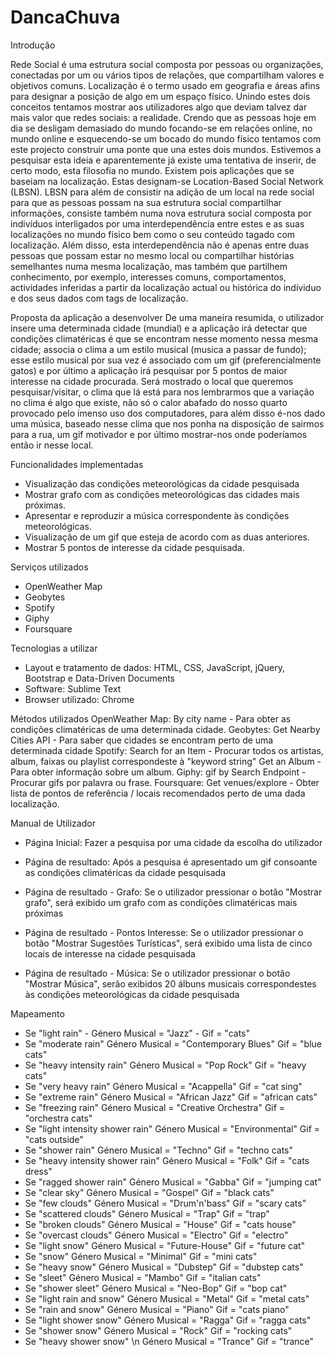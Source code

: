 # DancaChuva


Introdução

Rede Social é uma estrutura social composta por pessoas ou organizações, conectadas por um ou vários tipos de relações, que compartilham valores e objetivos comuns. 
Localização é o termo usado em geografia e áreas afins para designar a posição de algo em um espaço físico. 
Unindo estes dois conceitos tentamos mostrar aos utilizadores algo que deviam talvez dar mais valor que redes sociais: a realidade. Crendo que as pessoas hoje em dia se desligam demasiado do mundo focando-se em relações online, no mundo online e esquecendo-se um bocado do mundo físico tentamos com este projecto construir uma ponte que una estes dois mundos. Estivemos a pesquisar esta ideia e aparentemente já existe uma tentativa de inserir, de certo modo, esta filosofia no mundo. Existem pois aplicações que se baseiam na localização. Estas designam-se Location-Based Social Network (LBSN). 
LBSN para além de consistir na adição de um local na rede social para que as pessoas possam na sua estrutura social compartilhar informações, consiste também numa nova estrutura social composta por indivíduos interligados por uma interdependência entre estes e as suas localizações no mundo físico bem como o seu conteúdo tagado com localização. Além disso, esta interdependência não é apenas entre duas pessoas que possam estar no mesmo local ou compartilhar histórias semelhantes numa mesma localização, mas também que partilhem conhecimento, por exemplo, interesses comuns, comportamentos, actividades inferidas a partir da localização actual ou histórica do indíviduo e dos seus dados com tags de localização. 

Proposta da aplicação a desenvolver
De uma maneira resumida, o utilizador insere uma determinada cidade (mundial) e a aplicação irá detectar que condições climatéricas é que se encontram nesse momento nessa mesma cidade; associa o clima a um estilo musical (musica a passar de fundo); esse estilo musical por sua vez é associado com um gif (preferencialmente gatos) e por último a aplicação irá pesquisar por 5 pontos de maior interesse na cidade procurada. 
Será mostrado o local que queremos pesquisar/visitar, o clima que lá está para nos lembrarmos que a variação no clima é algo que existe, não só o calor abafado do nosso quarto provocado pelo imenso uso dos computadores, para além disso é-nos dado uma música, baseado nesse clima que nos ponha na disposição de sairmos para a rua, um gif motivador e por último mostrar-nos onde poderíamos então ir nesse local. 


Funcionalidades implementadas
- Visualização das condições meteorológicas da cidade pesquisada 
- Mostrar grafo com as condições meteorológicas das cidades mais próximas. 
- Apresentar e reproduzir a música correspondente às condições meteorológicas. 
- Visualização de um gif que esteja de acordo com as duas anteriores. 
- Mostrar 5 pontos de interesse da cidade pesquisada. 


Serviços utilizados
- OpenWeather Map 
- Geobytes 
- Spotify 
- Giphy 
- Foursquare 


Tecnologias a utilizar
- Layout e tratamento de dados: HTML, CSS, JavaScript, jQuery, Bootstrap e Data-Driven Documents 
- Software: Sublime Text 
- Browser utilizado: Chrome 


Métodos utilizados
OpenWeather Map: 
    By city name - Para obter as condições climatéricas de uma determinada cidade.
Geobytes: 
    Get Nearby Cities API - Para saber que cidades se encontram perto de uma determinada cidade
Spotify: 
    Search for an Item - Procurar todos os artistas, album, faixas ou playlist correspondeste à "keyword string"
    Get an Album - Para obter informação sobre um album.
Giphy: 
    gif by Search Endpoint - Procurar gifs por palavra ou frase.
Foursquare: 
    Get venues/explore - Obter lista de pontos de referência / locais recomendados perto de uma dada localização.



Manual de Utilizador
 
- Página Inicial: Fazer a pesquisa por uma cidade da escolha do utilizador 
 
- Página de resultado: Após a pesquisa é apresentado um gif consoante as condições climatéricas
da cidade pesquisada
 
- Página de resultado - Grafo: Se o utilizador pressionar o botão "Mostrar grafo", 
será exibido um grafo com as condições climatéricas mais próximas 
 

- Página de resultado - Pontos Interesse: Se o utilizador pressionar o botão "Mostrar Sugestões Turísticas", 
será exibido uma lista de cinco locais de interesse na cidade pesquisada 
 

- Página de resultado - Música: Se o utilizador pressionar o botão "Mostrar Música", 
serão exibidos 20 álbuns musicais correspondestes às condições meteorológicas da cidade pesquisada 


Mapeamento

- Se "light rain" 
      - Género Musical = "Jazz" 
      - Gif = "cats"
- Se "moderate rain" 
       Género Musical = "Contemporary Blues" 
       Gif = "blue cats"
- Se "heavy intensity rain" 
       Género Musical = "Pop Rock"
       Gif = "heavy cats"
- Se "very heavy rain" 
       Género Musical = "Acappella" 
       Gif = "cat sing"
- Se "extreme rain" 
       Género Musical = "African Jazz"
       Gif = "african cats"
- Se "freezing rain" 
       Género Musical = "Creative Orchestra"
       Gif = "orchestra cats"
- Se "light intensity shower rain" 
       Género Musical = "Environmental" 
       Gif = "cats outside"
- Se "shower rain" 
       Género Musical = "Techno" 
       Gif = "techno cats"
- Se "heavy intensity shower rain" 
       Género Musical = "Folk" 
       Gif = "cats dress"
- Se "ragged shower rain" 
       Género Musical = "Gabba" 
       Gif = "jumping cat"
- Se "clear sky" 
       Género Musical = "Gospel"
       Gif = "black cats" 
- Se "few clouds" 
       Género Musical = "Drum'n'bass"
       Gif = "scary cats"
- Se "scattered clouds" 
       Género Musical = "Trap" 
       Gif = "trap"
- Se "broken clouds" 
       Género Musical = "House" 
       Gif = "cats house"
- Se "overcast clouds" 
       Género Musical = "Electro" 
       Gif = "electro"
- Se "light snow" 
       Género Musical = "Future-House" 
       Gif = "future cat"
- Se "snow" 
       Género Musical = "Minimal"
       Gif = "mini cats" 
- Se "heavy snow" 
       Género Musical = "Dubstep"
       Gif = "dubstep cats"
- Se "sleet" 
       Género Musical = "Mambo"
       Gif = "italian cats"
- Se "shower sleet" 
       Género Musical = "Neo-Bop"
       Gif = "bop cat"
- Se "light rain and snow" 
       Género Musical = "Metal"
       Gif = "metal cats"
- Se "rain and snow" 
       Género Musical = "Piano"
       Gif = "cats piano" 
- Se "light shower snow" 
       Género Musical = "Ragga" 
       Gif = "ragga cats"
- Se "shower snow" 
       Género Musical = "Rock"
       Gif = "rocking cats"
- Se "heavy shower snow" \n
       Género Musical = "Trance"
       Gif = "trance"
